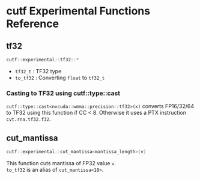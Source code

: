 # cutf Experimental Functions Reference

## tf32
```cpp
cutf::experimental::tf32::*
```

- `tf32_t` : TF32 type
- `to_tf32` : Converting `float` to `tf32_t`

### Casting to TF32 using cutf::type::cast
`cutf::type::cast<nvcuda::wmma::precision::tf32>(x)` converts FP16/32/64 to TF32 using this function if CC < 8.
Otherwise it uses a PTX instruction `cvt.rna.tf32.f32`.

## cut_mantissa
```cpp
cutf::experimental::cut_mantissa<mantissa_length>(v)
```

This function cuts mantissa of FP32 value `v`.  
`to_tf32` is an alias of `cut_mantissa<10>`.
